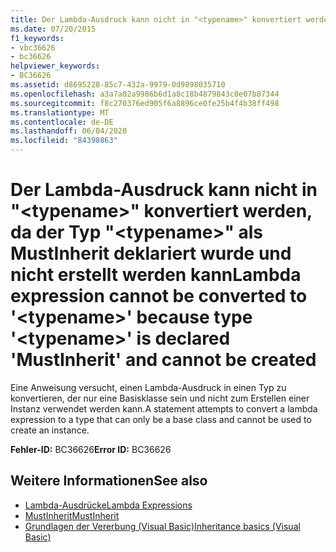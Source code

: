 ```yaml
---
title: Der Lambda-Ausdruck kann nicht in "<typename>" konvertiert werden, da der Typ "<typename>" als MustInherit deklariert wurde und nicht erstellt werden kann
ms.date: 07/20/2015
f1_keywords:
- vbc36626
- bc36626
helpviewer_keywords:
- BC36626
ms.assetid: d8695228-85c7-432a-9979-0d9898035710
ms.openlocfilehash: a3a7a02a9986b6d1a8c18b4879843c0e07b87344
ms.sourcegitcommit: f8c270376ed905f6a8896ce0fe25b4f4b38ff498
ms.translationtype: MT
ms.contentlocale: de-DE
ms.lasthandoff: 06/04/2020
ms.locfileid: "84398863"
---
```

# <a name="lambda-expression-cannot-be-converted-to-typename-because-type-typename-is-declared-mustinherit-and-cannot-be-created"></a><span data-ttu-id="f34ab-102">Der Lambda-Ausdruck kann nicht in "\<typename>" konvertiert werden, da der Typ "\<typename>" als MustInherit deklariert wurde und nicht erstellt werden kann</span><span class="sxs-lookup"><span data-stu-id="f34ab-102">Lambda expression cannot be converted to '\<typename>' because type '\<typename>' is declared 'MustInherit' and cannot be created</span></span>
<span data-ttu-id="f34ab-103">Eine Anweisung versucht, einen Lambda-Ausdruck in einen Typ zu konvertieren, der nur eine Basisklasse sein und nicht zum Erstellen einer Instanz verwendet werden kann.</span><span class="sxs-lookup"><span data-stu-id="f34ab-103">A statement attempts to convert a lambda expression to a type that can only be a base class and cannot be used to create an instance.</span></span>  
  
 <span data-ttu-id="f34ab-104">**Fehler-ID:** BC36626</span><span class="sxs-lookup"><span data-stu-id="f34ab-104">**Error ID:** BC36626</span></span>  
  
## <a name="see-also"></a><span data-ttu-id="f34ab-105">Weitere Informationen</span><span class="sxs-lookup"><span data-stu-id="f34ab-105">See also</span></span>

- [<span data-ttu-id="f34ab-106">Lambda-Ausdrücke</span><span class="sxs-lookup"><span data-stu-id="f34ab-106">Lambda Expressions</span></span>](../programming-guide/language-features/procedures/lambda-expressions.md)
- [<span data-ttu-id="f34ab-107">MustInherit</span><span class="sxs-lookup"><span data-stu-id="f34ab-107">MustInherit</span></span>](../language-reference/modifiers/mustinherit.md)
- [<span data-ttu-id="f34ab-108">Grundlagen der Vererbung (Visual Basic)</span><span class="sxs-lookup"><span data-stu-id="f34ab-108">Inheritance basics (Visual Basic)</span></span>](../programming-guide/language-features/objects-and-classes/inheritance-basics.md)
